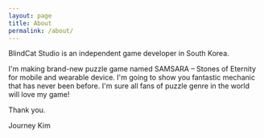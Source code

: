 ```yaml
---
layout: page
title: About
permalink: /about/
---
```


BlindCat Studio is an independent game developer in South Korea.

I'm making brand-new puzzle game named SAMSARA – Stones of Eternity for mobile and wearable device. I'm going to show you fantastic mechanic that has never been before. I'm sure all fans of puzzle genre in the world will love my game!

Thank you.

Journey Kim